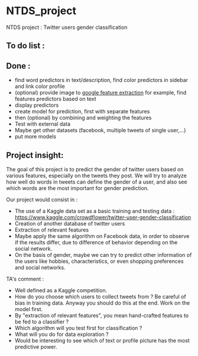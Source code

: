 # NTDS_project
NTDS project : Twitter users gender classification

To do list : 
-


Done : 
-

- find word predictors in text/description, find color predictors in sidebar and link color profile
- (optional) provide image to [google feature extraction](https://cloud.google.com/vision) for example, find features predictors based on text
- display predictors
- create model for prediction, first with separate features
- then (optional) by combining and weighting the features
- Test with external data
- Maybe get other datasets (facebook, multiple tweets of single user,...)
- put more models


Project insight:
-

The goal  of this project is to predict the gender of twitter users based on various features, especially on the tweets they post. We will try to analyze how well do words in tweets can define the gender of a user, and also see which words are the most important for gender prediction.  

Our project would consist in : 
- The use of a Kaggle data set as a basic training and testing data : 
https://www.kaggle.com/crowdflower/twitter-user-gender-classification
- Creation of another database of twitter users
- Extraction of relevant features
- Maybe apply the same algorithm on Facebook data, in order to observe if the results differ, due to difference of behavior depending on the social network.
- On the basis of gender, maybe we can try to predict other information of the users like hobbies, characteristics, or even shopping preferences and social networks.

TA's comment : 
- Well defined as a Kaggle competition.
- How do you choose which users to collect tweets from ? Be careful of bias in training data. Anyway you should do this at the end. Work on the model first.
- By "extraction of relevant features", you mean hand-crafted features to be fed to a classifier ?
- Which algorithm will you test first for classification ?
- What will you do for data exploration ?
- Would be interesting to see which of text or profile picture has the most predictive power.



